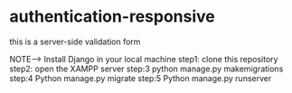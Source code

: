# authentication-responsive
this is a server-side validation form

NOTE--> Install Django in your local machine
step1: clone this repository
step2: open the XAMPP server
step:3 python manage.py makemigrations
step:4 Python manage.py migrate
step:5 Python manage.py runserver
